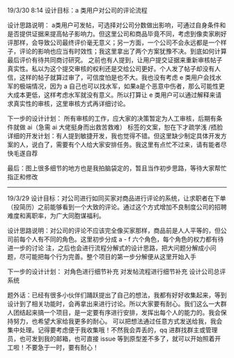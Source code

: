 19/3/30 8:14
设计目标：a 类用户对公司的评论流程

设计思路说明： a类用户可发帖，可选择对公司分数做出影响，可通过自身条件和是否提供证据来提高帖子影响力。但这里公司和商品毕竟不同，考虑到像卖家刷好评那样，会导致公司最终评价毫无意义；另一方面，一个公司不会永远都是一个样子，评论的影响也应当有时效性；我这里拿出了两个方案犹豫不决。到底如何计算最后评价有待共同商讨研究。
之前也有人提到，让用户提交证据来重新审核帖子真实性。私以为这个提交审核的权利还是交给公司更好。个人发了帖子却没有人信，这样的帖子就算过审了，可信度怕是也不大。我也没有考虑 e 类用户会找水军的极端情况，因为 a 自己也可以找水军，如果a是个恶意中伤者，那么可能性更大成本更低，这样考虑水军就没有意义。所以打算让 e 类用户可以通过解释来请求真实性的审核，这里审核方式再详细讨论。

下一步的设计计划：
	所有审核的工作，应大家的决策暂定为人工审核，后期有条件就做 ai（急需 ai 大佬挺身而出救苦救难）
	标签的文案，恕在下才疏学浅 /捂脸
	详细的开发计划：有人提到敏捷开发，我也觉得不错。但这里缺少制定具体开发方案的人，说白了，需要有个人给大家安排任务。我这里有点忙不过来，请有能者尽快毛遂自荐

最后：图上很多细节的地方也是我拍脑袋定的，暂且当作初步思路，等待大家帮忙指正和修改

--------------------------------
19/3/29
设计目标：对公司进行如同买家对商品进行评论的系统，让求职者在下单（投简历）之前能够看到一个大致的评论。通过这个方式增加不良制度公司的招聘难度和离职率，为广大同胞谋福利。

设计思路说明：对公司的评论不应该完全像买家那样，商品前是人人平等的，但公司前每个人有不同的角色。这里初步分成 a - f 六个角色，每个角色的权力都有待进一步的讨论
注，之后也会进行流程分解式的设计思路，把大问题分解成小问题，尽可能把每个行为完善。整个项目的第一步分解便从这里开始入手

下一步的设计计划： 
	对角色进行细节补充
	对发帖流程进行细节补充
	设计公司总评系统
	
题外话：已经有很多小伙伴们踊跃提出了自己的想法，我都有好好收集起来，等到设计到了相关功能时，会再拿出来进行讨论。所以大家要有耐心。我们这么一大群人团结起来搞一个项目，是一定要有序进行安排，发挥出每个人的能力的。我会保持努力，也希望大家给我更多的耐心。
可以把想法通过任意方式发送给我，我会集中处理。记得要考虑便于我收集哦！不然我会弄丢的，qq 进群找群主或管理员，也可发到我的邮箱，也可直接 issue
等到原型差不多了，就可以开始照着开工啦！不要急于一时，要有耐心！
